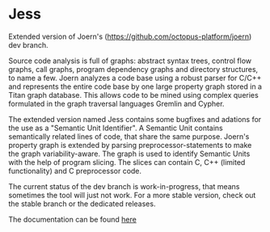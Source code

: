 Jess
====

Extended version of Joern's (https://github.com/octopus-platform/joern) dev branch.

Source code analysis is full of graphs: abstract syntax trees, control flow graphs, call graphs, program dependency graphs and directory structures, to name a few. Joern analyzes a code base using a robust parser for C/C++ and represents the entire code base by one large property graph stored in a Titan graph database. This allows code to be mined using complex queries formulated in the graph traversal languages Gremlin and Cypher.

The extended version named Jess contains some bugfixes and adations for the use as a "Semantic Unit Identifier".
A Semantic Unit contains semantically related lines of code, that share the same purpose.
Joern's property graph is extended by parsing preprocessor-statements to make the graph variability-aware. The graph is used to identify Semantic Units with the help of program slicing. The slices can contain C, C++ (limited functionality) and C preprocessor code.

The current status of the dev branch is work-in-progress, that means sometimes the tool will just not work. 
For a more stable version, check out the stable branch or the dedicated releases.


The documentation can be found [here](https://jess.readthedocs.io/en/)
